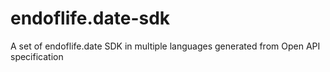 # endoflife.date-sdk
A set of endoflife.date SDK in multiple languages generated from Open API specification
